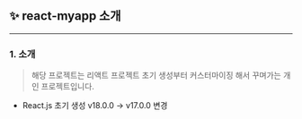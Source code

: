 ## :sparkles: react-myapp 소개
-----
### 1. 소개
> 해당 프로젝트는 리액트 프로젝트 초기 생성부터 커스터마이징 해서 꾸며가는 개인 프로젝트입니다.
- React.js 초기 생성 v18.0.0 -> v17.0.0 변경


